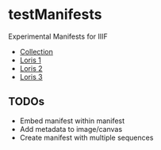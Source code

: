 # testManifests
Experimental Manifests for IIIF

- [Collection](http://universalviewer.io/uv.html?manifest=https://raw.githubusercontent.com/Georgetown-University-Libraries/testManifests/master/collection.json)
- [Loris 1   ](http://universalviewer.io/uv.html?manifest=https://raw.githubusercontent.com/Georgetown-University-Libraries/testManifests/master/loris1.json)
- [Loris 2   ](http://universalviewer.io/uv.html?manifest=https://raw.githubusercontent.com/Georgetown-University-Libraries/testManifests/master/loris2.json)
- [Loris 3   ](http://universalviewer.io/uv.html?manifest=https://raw.githubusercontent.com/Georgetown-University-Libraries/testManifests/master/loris3.json)

## TODOs
- Embed manifest within manifest
- Add metadata to image/canvas
- Create manifest with multiple sequences
